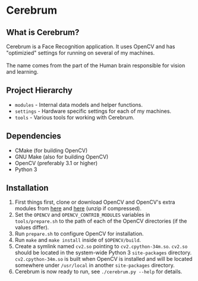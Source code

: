 # Cerebrum

## What is Cerebrum?
Cerebrum is a Face Recognition application. It uses OpenCV and has "optimizied" settings for running on several of my machines.<br/>
<br/>
The name comes from the part of the Human brain responsible for vision and learning.

## Project Hierarchy
- `modules` - Internal data models and helper functions.
- `settings` - Hardware specific settings for each of my machines.
- `tools` - Various tools for working with Cerebrum.

## Dependencies
- CMake (for building OpenCV)
- GNU Make (also for building OpenCV)
- OpenCV (preferably 3.1 or higher)
- Python 3

## Installation
1) First things first, clone or download OpenCV and OpenCV's extra modules from [here][opencv] and [here][opencv_contrib] (unzip if compressed).<br/>
2) Set the `OPENCV` and `OPENCV_CONTRIB_MODULES` variables in `tools/prepare.sh` to the path of each of the OpenCV directories (if the values differ).<br/>
3) Run `prepare.sh` to configure OpenCV for installation.<br/>
4) Run `make` and `make install` inside of `$OPENCV/build`.<br/>
5) Create a symlink named `cv2.so` pointing to `cv2.cpython-34m.so`. `cv2.so` should be located in the system-wide Python 3 `site-packages` directory. `cv2.cpython-34m.so` is built when OpenCV is installed and will be located somewhere under `/usr/local` in another `site-packages` directory.<br/>
6) Cerebrum is now ready to run, see `./cerebrum.py --help` for details.<br/>

[opencv]: https://github.com/Itseez/opencv
[opencv_contrib]: https://github.com/Itseez/opencv_contrib

